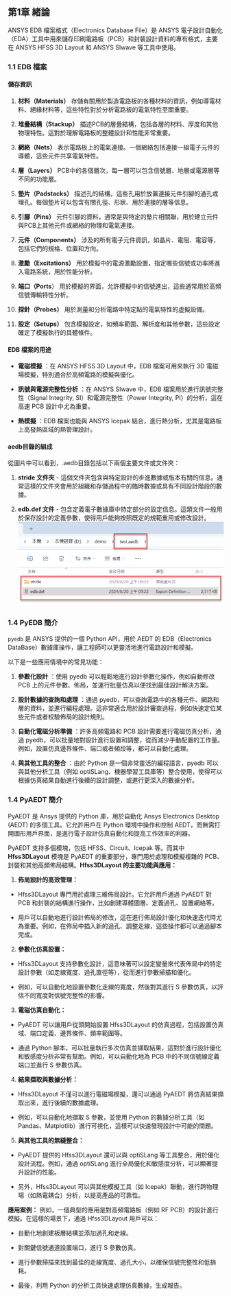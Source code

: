 第1章 緒論
---

ANSYS EDB 檔案格式（Electronics Database File）是 ANSYS 電子設計自動化（EDA）工具中用來儲存印刷電路板（PCB）和封裝設計資料的專有格式，主要在 ANSYS HFSS 3D Layout 和 ANSYS SIwave 等工具中使用。

### 1.1 EDB 檔案
#### 儲存資訊 
1. **材料（Materials）** 
存儲有關用於製造電路板的各種材料的資訊，例如導電材料、絕緣材料等，這些特性對於分析電路板的電氣特性至關重要。

2. **堆疊結構（Stackup）** 
描述PCB的層疊結構，包括各層的材料、厚度和其他物理特性。這對於理解電路板的整體設計和性能非常重要。

3. **網絡（Nets）** 
表示電路板上的電氣連接。一個網絡包括連接一組電子元件的導體，這些元件共享電氣特性。

4. **層（Layers）**
PCB中的各個層次，每一層可以包含信號層、地層或電源層等不同的功能層。
5. **墊片（Padstacks）** 
描述孔的結構，這些孔用於放置連接元件引腳的通孔或埋孔。每個墊片可以包含有關孔徑、形狀、用於連接的層等信息。

6. **引腳（Pins）** 
元件引腳的資料，通常是與特定的墊片相關聯，用於建立元件與PCB上其他元件或網絡的物理和電氣連接。

7. **元件（Components）** 
涉及的所有電子元件資訊，如晶片、電阻、電容等，包括它們的規格、位置和方向。

8. **激勵（Excitations）** 
用於模擬中的電源激勵設置，指定哪些信號或功率將進入電路系統，用於性能分析。

9. **端口（Ports**） 
用於模擬的界面，允許模擬中的信號進出，這些通常用於高頻信號傳輸特性分析。

10. **探針（Probes）** 
用於測量和分析電路中特定點的電氣特性的虛擬設備。

11. **設定（Setups）** 
包含模擬設定，如頻率範圍、解析度和其他參數，這些設定確定了模擬執行的具體條件。

#### EDB 檔案的用途 
 
- **電磁模擬** ：在 ANSYS HFSS 3D Layout 中，EDB 檔案可用來執行 3D 電磁場模擬，特別適合於高頻電路的模擬與優化。
 
- **訊號與電源完整性分析** ：在 ANSYS SIwave 中，EDB 檔案用於進行訊號完整性（Signal Integrity, SI）和電源完整性（Power Integrity, PI）的分析，這在高速 PCB 設計中尤為重要。
 
- **熱模擬** ：EDB 檔案也能與 ANSYS Icepak 結合，進行熱分析，尤其是電路板上高發熱區域的熱管理設計。



#### aedb目錄的組成

從圖片中可以看到，.aedb目錄包括以下兩個主要文件或文件夾： 
1. **stride 文件夾**  - 這個文件夾包含與特定設計的步進數據或版本有關的信息。通常這樣的文件夾會用於組織和存儲過程中的臨時數據或具有不同設計階段的數據。
 
2. **edb.def 文件**  - 包含定義電子數據庫中特定部分的設定信息。這類文件一般用於保存設計的定義參數，使得用戶能夠按照既定的規範重用或修改設計。
![2024-08-20_09-23-59](/assets/2024-08-20_09-23-59.png)

### 1.4 PyEDB 簡介

`pyedb` 是 ANSYS 提供的一個 Python API，用於 AEDT 的 EDB（Electronics DataBase）數據庫操作，讓工程師可以更靈活地進行電路設計和模擬。

以下是一些應用情境中的常見功能：
 
1. **參數化設計** ：使用 pyedb 可以輕鬆地進行設計參數化操作，例如自動修改 PCB 上的元件參數、佈局，並運行批量仿真以便找到最佳設計解決方案。
 
2. **設計數據的查詢和處理** ：通過 pyedb，可以查詢電路中的各種元件、網路和層的資料，並進行編程處理。這非常適合用於設計審查過程，例如快速定位某些元件或者校驗佈局的設計規則。
 
3. **自動化電磁分析準備** ：許多高頻電路和 PCB 設計需要進行電磁仿真分析，通過 pyedb，可以批量地對設計進行設置和調整，從而減少手動配置的工作量。例如，設置仿真邊界條件、端口或者頻段等，都可以自動化處理。
 
4. **與其他工具的整合** ：由於 Python 是一個非常靈活的編程語言，pyedb 可以與其他分析工具（例如 optiSLang、機器學習工具庫等）整合使用，使得可以根據仿真結果自動進行後續的設計調整，或進行更深入的數據分析。

### 1.4 PyAEDT 簡介
PyAEDT 是 Ansys 提供的 Python 庫，用於自動化 Ansys Electronics Desktop (AEDT) 的多個工具。它允許用戶在 Python 環境中操作和控制 AEDT，而無需打開圖形用戶界面，是進行電子設計仿真自動化和提高工作效率的利器。

PyAEDT 支持多個模塊，包括 HFSS、Circuit、Icepak 等。而其中 **Hfss3DLayout**  模塊是 PyAEDT 的重要部分，專門用於處理和模擬複雜的 PCB、封裝和其他高頻佈局結構。**Hfss3DLayout 的主要功能與應用：**  
1. **佈局設計的高效管理：** 
  - Hfss3DLayout 專門用於處理三維佈局設計。它允許用戶通過 PyAEDT 對 PCB 和封裝的結構進行操作，比如創建導體圖層、定義過孔、設置網絡等。

  - 用戶可以自動地進行設計佈局的修改，這在進行佈局設計優化和快速迭代時尤為重要。例如，在佈局中插入新的過孔、調整走線，這些操作都可以通過腳本完成。
 
2. **參數化仿真設置：** 
  - Hfss3DLayout 支持參數化設計，這意味著可以設定變量來代表佈局中的特定設計參數（如走線寬度、過孔直徑等），從而進行參數掃描和優化。

  - 例如，可以自動化地設置參數化走線的寬度，然後對其進行 S 參數仿真，以評估不同寬度對信號完整性的影響。
 
3. **電磁仿真自動化：** 
  - PyAEDT 可以讓用戶從頭開始設置 Hfss3DLayout 的仿真過程，包括設置仿真域、端口定義、邊界條件、頻率範圍等。

  - 通過 Python 腳本，可以批量執行多次仿真並擷取結果，這對於進行設計優化和敏感度分析非常有幫助。例如，可以自動化地為 PCB 中的不同信號線定義端口並進行 S 參數仿真。
 
4. **結果擷取與數據分析：** 
  - Hfss3DLayout 不僅可以進行電磁場模擬，還可以通過 PyAEDT 將仿真結果擷取出來，進行後續的數據處理。

  - 例如，可以自動化地擷取 S 參數，並使用 Python 的數據分析工具（如 Pandas、Matplotlib）進行可視化，這樣可以快速發現設計中可能的問題。
 
5. **與其他工具的無縫整合：** 
  - PyAEDT 提供的 Hfss3DLayout 還可以與 optiSLang 等工具整合，用於優化設計流程。例如，通過 optiSLang 進行全局優化和敏感度分析，可以顯著提升設計的性能。

  - 另外，Hfss3DLayout 可以與其他模擬工具（如 Icepak）聯動，進行跨物理場（如熱電耦合）分析，以提高產品的可靠性。

**應用案例：** 
例如，一個典型的應用是對高頻電路板（例如 RF PCB）的設計進行模擬。在這樣的場景下，通過 Hfss3DLayout 用戶可以：

- 自動化地創建板層結構並添加過孔和走線。

- 對關鍵信號通道設置端口，進行 S 參數仿真。

- 進行參數掃描來找到最佳的走線寬度、過孔大小，以確保信號完整性和低損耗。

- 最後，利用 Python 的分析工具快速處理仿真數據，生成報告。